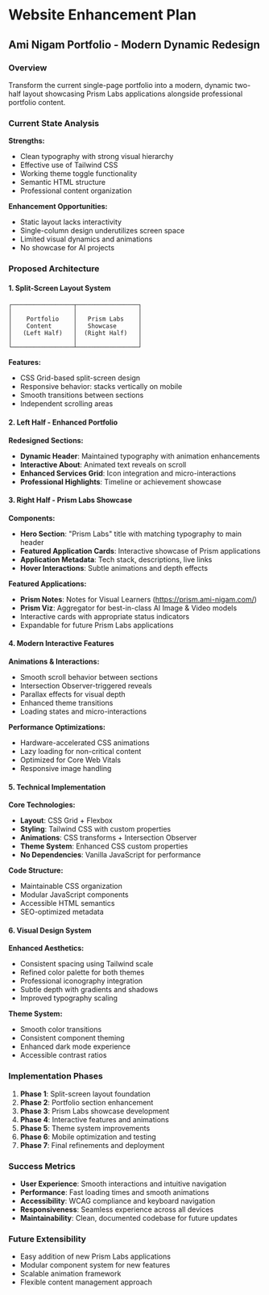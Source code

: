 # Website Enhancement Plan
## Ami Nigam Portfolio - Modern Dynamic Redesign

### Overview
Transform the current single-page portfolio into a modern, dynamic two-half layout showcasing Prism Labs applications alongside professional portfolio content.

### Current State Analysis
**Strengths:**
- Clean typography with strong visual hierarchy
- Effective use of Tailwind CSS
- Working theme toggle functionality
- Semantic HTML structure
- Professional content organization

**Enhancement Opportunities:**
- Static layout lacks interactivity
- Single-column design underutilizes screen space
- Limited visual dynamics and animations
- No showcase for AI projects

### Proposed Architecture

#### 1. Split-Screen Layout System
```
┌─────────────────┬─────────────────┐
│                 │                 │
│    Portfolio    │   Prism Labs    │
│    Content      │   Showcase      │
│   (Left Half)   │  (Right Half)   │
│                 │                 │
└─────────────────┴─────────────────┘
```

**Features:**
- CSS Grid-based split-screen design
- Responsive behavior: stacks vertically on mobile
- Smooth transitions between sections
- Independent scrolling areas

#### 2. Left Half - Enhanced Portfolio

**Redesigned Sections:**
- **Dynamic Header**: Maintained typography with animation enhancements
- **Interactive About**: Animated text reveals on scroll
- **Enhanced Services Grid**: Icon integration and micro-interactions
- **Professional Highlights**: Timeline or achievement showcase

#### 3. Right Half - Prism Labs Showcase

**Components:**
- **Hero Section**: "Prism Labs" title with matching typography to main header
- **Featured Application Cards**: Interactive showcase of Prism applications
- **Application Metadata**: Tech stack, descriptions, live links
- **Hover Interactions**: Subtle animations and depth effects

**Featured Applications:**
- **Prism Notes**: Notes for Visual Learners (https://prism.ami-nigam.com/)
- **Prism Viz**: Aggregator for best-in-class AI Image & Video models
- Interactive cards with appropriate status indicators
- Expandable for future Prism Labs applications

#### 4. Modern Interactive Features

**Animations & Interactions:**
- Smooth scroll behavior between sections
- Intersection Observer-triggered reveals
- Parallax effects for visual depth
- Enhanced theme transitions
- Loading states and micro-interactions

**Performance Optimizations:**
- Hardware-accelerated CSS animations
- Lazy loading for non-critical content
- Optimized for Core Web Vitals
- Responsive image handling

#### 5. Technical Implementation

**Core Technologies:**
- **Layout**: CSS Grid + Flexbox
- **Styling**: Tailwind CSS with custom properties
- **Animations**: CSS transforms + Intersection Observer
- **Theme System**: Enhanced CSS custom properties
- **No Dependencies**: Vanilla JavaScript for performance

**Code Structure:**
- Maintainable CSS organization
- Modular JavaScript components
- Accessible HTML semantics
- SEO-optimized metadata

#### 6. Visual Design System

**Enhanced Aesthetics:**
- Consistent spacing using Tailwind scale
- Refined color palette for both themes
- Professional iconography integration
- Subtle depth with gradients and shadows
- Improved typography scaling

**Theme System:**
- Smooth color transitions
- Consistent component theming
- Enhanced dark mode experience
- Accessible contrast ratios

### Implementation Phases

1. **Phase 1**: Split-screen layout foundation
2. **Phase 2**: Portfolio section enhancement
3. **Phase 3**: Prism Labs showcase development
4. **Phase 4**: Interactive features and animations
5. **Phase 5**: Theme system improvements
6. **Phase 6**: Mobile optimization and testing
7. **Phase 7**: Final refinements and deployment

### Success Metrics
- **User Experience**: Smooth interactions and intuitive navigation
- **Performance**: Fast loading times and smooth animations
- **Accessibility**: WCAG compliance and keyboard navigation
- **Responsiveness**: Seamless experience across all devices
- **Maintainability**: Clean, documented codebase for future updates

### Future Extensibility
- Easy addition of new Prism Labs applications
- Modular component system for new features
- Scalable animation framework
- Flexible content management approach